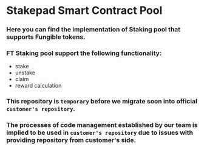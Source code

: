 # Stakepad Smart Contract Pool

### Here you can find the implementation of Staking pool that supports Fungible tokens. 
### FT Staking pool support the following functionality:
* stake
* unstake
* claim
* reward calculation


### This repository is `temporary` before we migrate soon into official `customer's repository`.

### The processes of code management established by our team is implied to be used in `customer's repository` due to issues with providing repository from customer's side.